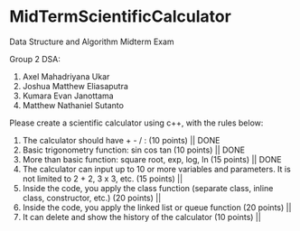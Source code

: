# MidTermScientificCalculator

Data Structure and Algorithm Midterm Exam

Group 2 DSA:

1. Axel Mahadriyana Ukar
2. Joshua Matthew Eliasaputra
3. Kumara Evan Janottama
4. Matthew Nathaniel Sutanto


Please create a scientific calculator using c++, with the rules below:

1. The calculator should have + - / :   (10 points)                                                                         || DONE                         
2. Basic trigonometry function: sin cos tan (10 points)                                                                     || DONE
3. More than basic function: square root, exp, log, ln (15 points)                                                          || DONE
4. The calculator can input up to 10 or more variables and parameters. It is not limited to 2 + 2, 3 x 3, etc. (15 points)  ||
5. Inside the code, you apply the class function (separate class, inline class, constructor, etc.) (20 points)              ||
6. Inside the code, you apply the linked list or queue function (20 points)                                                 ||
7. It can delete and show the history of the calculator (10 points)                                                         ||
